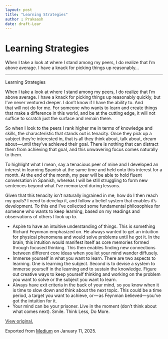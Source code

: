```yaml
---
layout: post
title: "Learning Strategies"
author : Prakaash
date: draft-Lear
---
```


# Learning Strategies

When I take a look at where I stand among my peers, I do realize that I’m above average. I have a knack for picking things up reasonably…

---

Learning Strategies

When I take a look at where I stand among my peers, I do realize that I’m above average. I have a knack for picking things up reasonably quickly, but I’ve never ventured deeper. I don’t know if I have the ability to. And that will not do for me. For someone who wants to learn and create things that make a difference in this world, and be at the cutting edge, it will not suffice to scratch just the surface and remain there.

So when I look to the peers I rank higher me in terms of knowledge and skills, the characteristic that stands out is tenacity. Once they pick up a subject they’re interested in, that is all they think about, talk about, dream about — until they’ve achieved their goal. There is nothing that can distract them from achieving that goal, and this unwavering focus comes naturally to them.

To highlight what I mean, say a tenacious peer of mine and I developed an interest in learning Spanish at the same time and held onto this interest for a month. At the end of the month, my peer will be able to hold fluent conversation in Spanish, whereas I will be still struggling to form new sentences beyond what I’ve memorized during lessons.

Given that this tenacity isn’t naturally ingrained in me, how do I then reach my goals? I need to develop it, and follow a belief system that enables it’s development. To this end I’ve collected some fundamental philosophies for someone who wants to keep learning, based on my readings and observations of others I look up to.

* Aspire to have an intuitive understanding of things. This is something Richard Feynman emphasized on. He always wanted to get an intuition for physical phenomena and would solve problems until he got it. In the brain, this intuition would manifest itself as core memories formed through focused thinking. This then enables finding new connections between different core ideas when you let your mind wander diffusely.
* Immerse yourself in what you want to learn. There are two aspects to learning. One is learning the subject. Second is to devise a system to immerse yourself in the learning and to sustain the knowledge. Figure out creative ways to keep yourself thinking and working on the problem you want to solve or the subject you want to learn.
* Always have exit criteria in the back of your mind, so you know when it is time to slow down and think about the next topic. This could be a time period, a target you want to achieve, or — as Feynman believed— you’ve got the intuition for it.
* Your mind can be your prisoner. Live in the moment (don’t think about what comes next). Smile. Think Less, Do More.

[View original.](https://medium.com/p/65914961e867)

Exported from [Medium](https://medium.com) on January 11, 2025.

